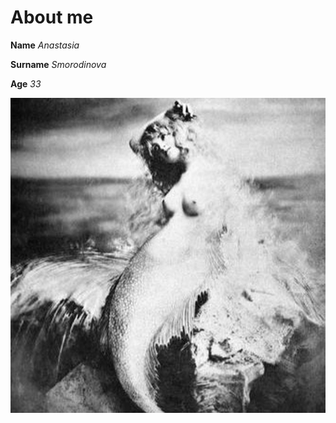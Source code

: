 # About me

**Name** *Anastasia*

**Surname** *Smorodinova*

**Age** *33*



![Photo](img/photo.jpeg)